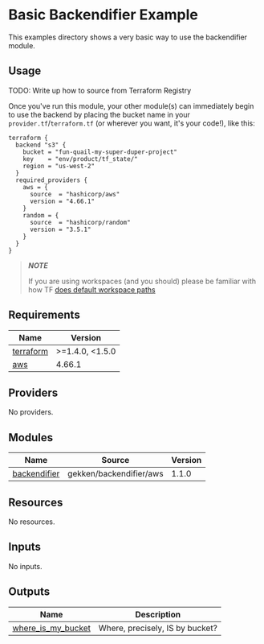 # Basic Backendifier Example
This examples directory shows a very basic way to use the backendifier module.

## Usage
TODO: Write up how to source from Terraform Registry

Once you've run this module, your other module(s) can immediately begin to use the backend by placing the bucket name in your `provider.tf`/`terraform.tf` (or wherever you want, it's your code!), like this:

```hcl
terraform {
  backend "s3" {
    bucket = "fun-quail-my-super-duper-project"
    key    = "env/product/tf_state/"
    region = "us-west-2"
  }
  required_providers {
    aws = {
      source  = "hashicorp/aws"
      version = "4.66.1"
    }
    random = {
      source  = "hashicorp/random"
      version = "3.5.1"
    }
  }
}
```
> **_NOTE_**
>
> If you are using workspaces (and you should) please be familiar with how TF [does default workspace paths](https://developer.hashicorp.com/terraform/language/settings/backends/s3#workspace_key_prefix)

<!-- BEGINNING OF PRE-COMMIT-TERRAFORM DOCS HOOK -->
## Requirements

| Name | Version |
|------|---------|
| <a name="requirement_terraform"></a> [terraform](#requirement\_terraform) | >=1.4.0, <1.5.0 |
| <a name="requirement_aws"></a> [aws](#requirement\_aws) | 4.66.1 |

## Providers

No providers.

## Modules

| Name | Source | Version |
|------|--------|---------|
| <a name="module_backendifier"></a> [backendifier](#module\_backendifier) | gekken/backendifier/aws | 1.1.0 |

## Resources

No resources.

## Inputs

No inputs.

## Outputs

| Name | Description |
|------|-------------|
| <a name="output_where_is_my_bucket"></a> [where\_is\_my\_bucket](#output\_where\_is\_my\_bucket) | Where, precisely, IS by bucket? |
<!-- END OF PRE-COMMIT-TERRAFORM DOCS HOOK -->
